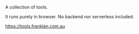 A collection of tools. 

It runs purely in browser. No backend nor serverless included. 

https://tools.franklan.com.au


